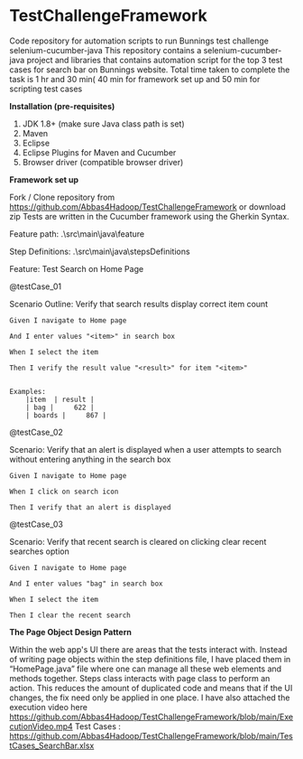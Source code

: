 # TestChallengeFramework
Code repository for automation scripts to run Bunnings test challenge
selenium-cucumber-java
This repository contains a selenium-cucumber-java project and libraries that contains automation script for the top 3 test cases for search bar on Bunnings website. Total time taken to complete the task is 1 hr and 30 min( 40 min for framework set up and 50 min for scripting test cases

**Installation (pre-requisites)**
1.	JDK 1.8+ (make sure Java class path is set)
2.	Maven 
3.	Eclipse
4.	Eclipse Plugins for Maven and Cucumber
5.	Browser driver (compatible browser driver)

**Framework set up**

Fork / Clone repository from https://github.com/Abbas4Hadoop/TestChallengeFramework or download zip
Tests are written in the Cucumber framework using the Gherkin Syntax.

Feature path: .\\src\\main\\java\\feature

Step Definitions: .\\src\\main\\java\\stepsDefinitions

Feature: Test Search on Home Page

 @testCase_01
 
 Scenario Outline: Verify that search results display correct item count
 
    Given I navigate to Home page
   
    And I enter values "<item>" in search box
    
    When I select the item
    
	Then I verify the result value "<result>" for item "<item>"
	

    Examples: 
		|item  | result |
		| bag |     622 | 
		| boards |     867 |
  

 @testCase_02
 
 Scenario: Verify that an alert is displayed when a user attempts to search without entering anything in the search box
 
    Given I navigate to Home page
    
    When I click on search icon
    
    Then I verify that an alert is displayed
    
    
 @testCase_03
 
Scenario: Verify that recent search is cleared on clicking clear recent searches option

	Given I navigate to Home page 
	
	And I enter values "bag" in search box 
	
	When I select the item 
	
	Then I clear the recent search
	
	
**The Page Object Design Pattern**

Within the web app's UI there are areas that the tests interact with. Instead of writing page objects within the step definitions file, I have placed them in “HomePage.java” file where one can manage all these web elements and methods together. Steps class interacts with page class to perform an action. This reduces the amount of duplicated code and means that if the UI changes, the fix need only be applied in one place.
I have also attached the execution video here https://github.com/Abbas4Hadoop/TestChallengeFramework/blob/main/ExecutionVideo.mp4
Test Cases : https://github.com/Abbas4Hadoop/TestChallengeFramework/blob/main/TestCases_SearchBar.xlsx


